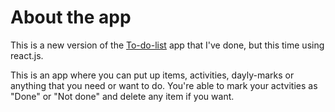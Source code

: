 # About the app

This is a new version of the [To-do-list](https://github.com/William-dev1992/To-do-list) app that I've done, but this time using react.js. 

This is an app where you can put up items, activities, dayly-marks or anything that you need or want to do.
You're able to mark your actvities as "Done" or "Not done" and delete any item if you want.

